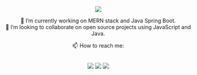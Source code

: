 

<!--

### Hi there 👋
**aditya-uniyal/aditya-uniyal** is a ✨ _special_ ✨ repository because its `README.md` (this file) appears on your GitHub profile.

Here are some ideas to get you started:

- 🔭 I’m currently working on ...
- 🌱 I’m currently learning ...
- 👯 I’m looking to collaborate on ...
- 🤔 I’m looking for help with ...
- 💬 Ask me about ...
- 📫 How to reach me: ...
- 😄 Pronouns: ...
- ⚡ Fun fact: ...
-->




<p align="center">
  <img src="https://media.tenor.com/kxZgL7zPf0EAAAAC/hello-world-seytonic.gif"/>
</p>

<p align="center">
  <div align="center">
    🔭 I’m currently working on MERN stack and Java Spring Boot.
  </div>
  <div align="center">
    👯 I’m looking to collaborate on open source projects using JavaScript and Java.
  </div>
</p>


<div align="center">
  📫 How to reach me:
</div>

<br/>

<p align="center">
  <i>
    <a href="https://adityauniyal.me" target="_blank"><img src="https://img.shields.io/website?style=for-the-badge&up_message=Portfolio&url=https%3A%2F%2Fadityauniyal.me" /></a>
    <a href="https://www.linkedin.com/in/aditya-uniyal-bbb85015a/" target="_blank"><img src="https://img.shields.io/badge/LinkedIn-%40AdityaUniyal-blue?style=for-the-badge" /></a>
    <a href="mailto:uniyal.aditya61@gmail.com"><img src="https://img.shields.io/badge/-GMAIL-D14836?style=for-the-badge&logo=gmail&logoColor=white"></a> 
  </i>
</p>

